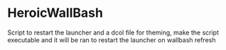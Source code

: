 # HeroicWallBash
Script to restart the launcher and a dcol file for theming, make the script executable and it will be ran to restart the launcher on wallbash refresh
